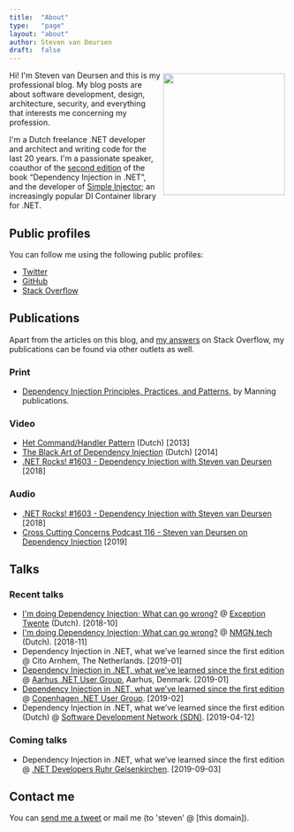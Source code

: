```yaml
---
title:	"About"
type:   "page"
layout: "about"
author: Steven van Deursen
draft:	false
---
```


<img style="float:right;width:220px;margin:5px" src="/steven/images/me.jpg" title="" alt="" />

Hi! I'm Steven van Deursen and this is my professional blog. My blog posts are about software development, design, architecture, security, and everything that interests me concerning my profession.

I'm a Dutch freelance .NET developer and architect and writing code for the last 20 years. I'm a passionate speaker, coauthor of the [second edition](https://manning.com/seemann2) of the book “Dependency Injection in .NET”, and the developer of [Simple Injector](https://simpleinjector.org); an increasingly popular DI Container library for .NET.

## Public profiles

You can follow me using the following public profiles:

* [Twitter](https://twitter.com/dot_NET_Junkie)
* [GitHub](https://github.com/dotnetjunkie)
* [Stack Overflow](https://stackoverflow.com/users/264697/steven)

## Publications

Apart from the articles on this blog, and [my answers](https://stackoverflow.com/users/264697/steven?tab=answers) on Stack Overflow, my publications can be found via other outlets as well.

### Print

* [Dependency Injection Principles, Practices, and Patterns](https://manning.com/seemann2), by Manning publications.

### Video

* [Het Command/Handler Pattern](https://www.youtube.com/watch?v=EII3xpxeIqA) (Dutch) [2013]
* [The Black Art of Dependency Injection](https://www.youtube.com/watch?v=6jlPiKZOYpo&t=1675s) (Dutch) [2014]
* [.NET Rocks! #1603 - Dependency Injection with Steven van Deursen](https://www.youtube.com/watch?v=HNG69V-QLRY) [2018]

### Audio

* [.NET Rocks! #1603 - Dependency Injection with Steven van Deursen](https://www.youtube.com/watch?v=HNG69V-QLRY) [2018]
* [Cross Cutting Concerns Podcast 116 - Steven van Deursen on Dependency Injection](https://crosscuttingconcerns.com/Podcast-116-Steven-van-Deursen-Dependency-Injection) [2019]

## Talks

### Recent talks

* [I'm doing Dependency Injection; What can go wrong?](https://exceptiontwente.nl) @ [Exception Twente](https://exceptiontwente.nl) (Dutch). [2018-10]
* [I'm doing Dependency Injection; What can go wrong?](https://www.meetup.com/NMGNtech/events/256142465/) @ [NMGN.tech](https://www.meetup.com/NMGNtech/) (Dutch). [2018-11]
* Dependency Injection in .NET, what we’ve learned since the first edition @ Cito Arnhem, The Netherlands. [2019-01]
* [Dependency Injection in .NET, what we’ve learned since the first edition](https://www.meetup.com/anugdk/events/257129823/) @ [Aarhus .NET User Group](https://www.meetup.com/anugdk/), Aarhus, Denmark. [2019-01]
* [Dependency Injection in .NET, what we’ve learned since the first edition](https://www.meetup.com/Copenhagen-Net-User-Group/events/257777692/) @ [Copenhagen .NET User Group](https://www.meetup.com/Copenhagen-Net-User-Group/). [2019-02]
* Dependency Injection in .NET, what we’ve learned since the first edition (Dutch) @ [Software Development Network (SDN)](https://www.sdn.nl/EVENTS/12-april-2019). [2019-04-12]

### Coming talks
* Dependency Injection in .NET, what we’ve learned since the first edition @ [.NET Developers Ruhr Gelsenkirchen](https://dotnet.dev.ruhr/). [2019-09-03]

## Contact me

You can [send me a tweet](https://twitter.com/dot_NET_Junkie) or mail me (to 'steven' @ [this domain]).


